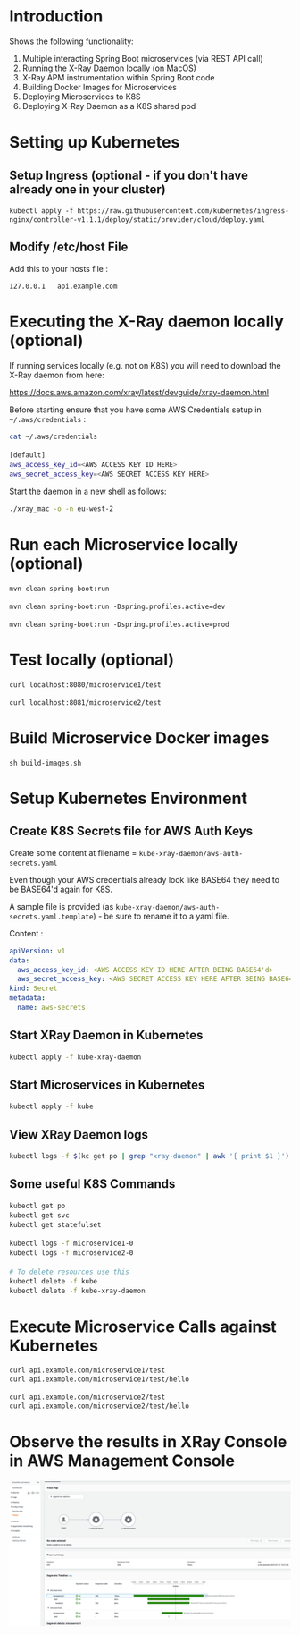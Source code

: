 # Introduction

Shows the following functionality:

1. Multiple interacting Spring Boot microservices (via REST API call)
2. Running the X-Ray Daemon locally (on MacOS)
3. X-Ray APM instrumentation within Spring Boot code
4. Building Docker Images for Microservices
5. Deploying Microservices to K8S
6. Deploying X-Ray Daemon as a K8S shared pod

# Setting up Kubernetes

## Setup Ingress (optional - if you don't have already one in your cluster)

```shell
kubectl apply -f https://raw.githubusercontent.com/kubernetes/ingress-nginx/controller-v1.1.1/deploy/static/provider/cloud/deploy.yaml
```

## Modify /etc/host File

Add this to your hosts file :

```shell
127.0.0.1   api.example.com
```

# Executing the X-Ray daemon locally (optional)

If running services locally (e.g. not on K8S) you will need to download the X-Ray daemon from here:

https://docs.aws.amazon.com/xray/latest/devguide/xray-daemon.html

Before starting ensure that you have some AWS Credentials setup in `~/.aws/credentials` :

```bash
cat ~/.aws/credentials

[default]
aws_access_key_id=<AWS ACCESS KEY ID HERE>
aws_secret_access_key=<AWS SECRET ACCESS KEY HERE>
```

Start the daemon in a new shell as follows:

```bash
./xray_mac -o -n eu-west-2
```

# Run each Microservice locally (optional)

```shell
mvn clean spring-boot:run

mvn clean spring-boot:run -Dspring.profiles.active=dev

mvn clean spring-boot:run -Dspring.profiles.active=prod
```

# Test locally (optional)

```shell
curl localhost:8080/microservice1/test

curl localhost:8081/microservice2/test
```

# Build Microservice Docker images

```shell
sh build-images.sh
```

# Setup Kubernetes Environment

## Create K8S Secrets file for AWS Auth Keys

Create some content at filename = `kube-xray-daemon/aws-auth-secrets.yaml`

Even though your AWS credentials already look like BASE64 they need to be BASE64'd again for K8S.

A sample file is provided (as `kube-xray-daemon/aws-auth-secrets.yaml.template`) - be sure to
rename it to a yaml file.

Content :

```yaml
apiVersion: v1
data:
  aws_access_key_id: <AWS ACCESS KEY ID HERE AFTER BEING BASE64'd>
  aws_secret_access_key: <AWS SECRET ACCESS KEY HERE AFTER BEING BASE64'd>
kind: Secret
metadata:
  name: aws-secrets
```

## Start XRay Daemon in Kubernetes

```bash
kubectl apply -f kube-xray-daemon
```

## Start Microservices in Kubernetes

```bash
kubectl apply -f kube
```

## View XRay Daemon logs

```bash
kubectl logs -f $(kc get po | grep "xray-daemon" | awk '{ print $1 }')
```

## Some useful K8S Commands

```bash
kubectl get po
kubectl get svc
kubectl get statefulset

kubectl logs -f microservice1-0
kubectl logs -f microservice2-0

# To delete resources use this
kubectl delete -f kube
kubectl delete -f kube-xray-daemon
```

# Execute Microservice Calls against Kubernetes

```shell
curl api.example.com/microservice1/test
curl api.example.com/microservice1/test/hello

curl api.example.com/microservice2/test
curl api.example.com/microservice2/test/hello
```

# Observe the results in XRay Console in AWS Management Console

![xray console](doco/CloudWatch-Management-Console.png "XRay Console in AWS")